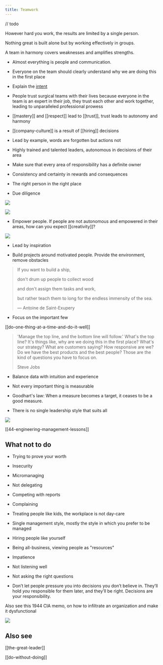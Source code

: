 ```yaml
---
title: Teamwork
---
```


// todo 

However hard you work, the results are limited by a single person.

Nothing great is built alone but by working effectively in groups.

A team in harmony covers weaknesses and amplifies strengths.

- Almost everything is people and communication. 

- Everyone on the team should clearly understand why we are doing this in the first place

- Explain the [intent](<https://en.wikipedia.org/wiki/Intent_(military)>)

- People trust surgical teams with their lives because everyone in the team is an expert in their job, they trust each other and work together, leading to unparalleled professional prowess

- [[mastery]] and [[respect]] lead to [[trust]], trust leads to autonomy and harmony

- [[company-culture]] is a result of [[hiring]] decisions

- Lead by example, words are forgotten but actions not

- Highly trained and talented leaders, autonomous in decisions of their area

- Make sure that every area of responsibility has a definite owner

- Consistency and certainty in rewards and consequences

- The right person in the right place

- Due diligence

![](/assets/static/img/excuses.jpeg)

![](/assets/static/img/accountability-ladder.jpeg)

- Empower people. If people are not autonomous and empowered in their areas, how can you expect [[creativity]]?

![](/assets/static/img/boss-vs-leader.png)

- Lead by inspiration

- Build projects around motivated people. Provide the environment, remove obstacles

> If you want to build a ship,
>
> don't drum up people to collect wood
>
> and don't assign them tasks and work,
>
> but rather teach them to long for the endless immensity of the sea.
>
> — Antoine de Saint-Exupery

- Focus on the important few

[[do-one-thing-at-a-time-and-do-it-well]]

> 'Manage the top line, and the bottom line will follow.' What's the top line? It's things like, why are we doing this in the first place? What's our strategy? What are customers saying? How responsive are we? Do we have the best products and the best people? Those are the kind of questions you have to focus on.
>
> Steve Jobs

- Balance data with intuition and experience

- Not every important thing is measurable
- Goodhart's law: When a measure becomes a target, it ceases to be a good measure.

- There is no single leadership style that suits all

![](/assets/static/img/maker-time.png)

[[44-engineering-management-lessons]]

## What not to do

- Trying to prove your worth
- Insecurity
- Micromanaging
- Not delegating
- Competing with reports
- Complaining
- Treating people like kids, the workplace is not day-care

- Single management style, mostly the style in which you prefer to be managed
- Hiring people like yourself

- Being all-business, viewing people as "resources"

- Impatience
- Not listening well
- Not asking the right questions

- Don’t let people pressure you into decisions you don’t believe in. They’ll hold _you_ responsible for them later, and they’ll be right. Decisions are your responsibility.

Also see this 1944 CIA memo, on how to infiltrate an organization and make it dysfunctional

![](/assets/static/img/infiltrate.jpeg)

## Also see

[[the-great-leader]]

[[do-without-doing]]
